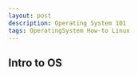 ```yaml
---
layout: post
description: Operating System 101
tags: OperatingSystem How-to Linux
---
```


## Intro to OS


